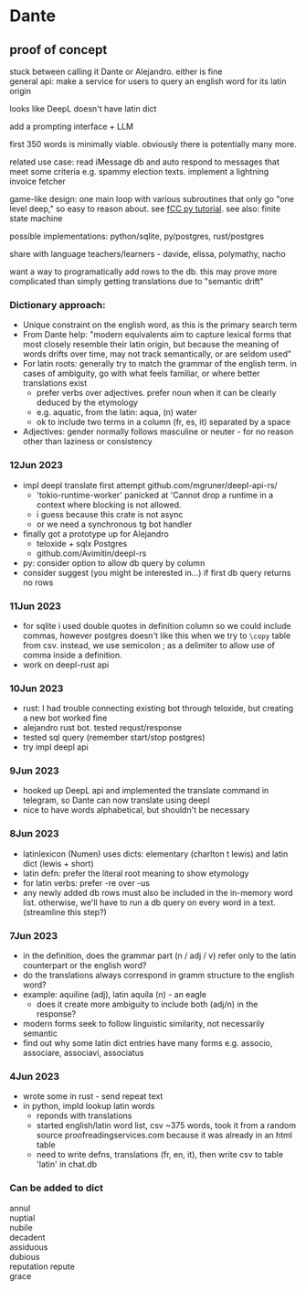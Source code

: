 # Dante

## proof of concept  
stuck between calling it Dante or Alejandro. either is fine  
general api: make a service for users to query an english word for its latin origin  

looks like DeepL doesn't have latin dict

add a prompting interface + LLM  

first 350 words is minimally viable. obviously there is potentially many more.

related use case: read iMessage db and auto respond to messages that meet some criteria e.g. spammy election texts. implement a lightning invoice fetcher

game-like design: one main loop with various subroutines that only go "one level deep," so easy to reason about. see [fCC py tutorial](https://www.freecodecamp.org/news/how-to-create-a-telegram-bot-using-python/). see also: finite state machine

possible implementations: python/sqlite, py/postgres, rust/postgres

share with language teachers/learners - davide, elissa, polymathy, nacho  

want a way to programatically add rows to the db. this may prove more complicated than simply getting translations due to "semantic drift"

### Dictionary approach:

- Unique constraint on the english word, as this is the primary search term
- From Dante help: "modern equivalents aim to capture lexical forms that most closely resemble their latin origin, but because the meaning of words drifts over time, may not track semantically, or are seldom used"  
- For latin roots: generally try to match the grammar of the english term. in cases of ambiguity, go with what feels familiar, or where better translations exist
    - prefer verbs over adjectives. prefer noun when it can be clearly deduced by the etymology 
    - e.g. aquatic, from the latin: aqua, (n) water
    - ok to include two terms in a column (fr, es, it) separated by a space
- Adjectives: gender normally follows masculine or neuter -  for no reason other than laziness or consistency

### 12Jun 2023  
- impl deepl translate first attempt github.com/mgruner/deepl-api-rs/
    - 'tokio-runtime-worker' panicked at 'Cannot drop a runtime in a context where blocking is not allowed.
    - i guess because this crate is not async
    - or we need a synchronous tg bot handler
- finally got a prototype up for Alejandro 
    - teloxide + sqlx Postgres
    - github.com/Avimitin/deepl-rs
- py: consider option to allow db query by column
- consider suggest (you might be interested in...) if first db query returns no rows 

### 11Jun 2023  
- for sqlite i used double quotes in definition column so we could include commas, however postgres doesn't like this when we try to `\copy` table from csv. instead, we use semicolon ; as a delimiter to allow use of comma inside a definition.
- work on deepl-rust api

### 10Jun 2023  
- rust: I had trouble connecting existing bot through teloxide, but creating a new bot worked fine
- alejandro rust bot. tested requst/response
- tested sql query (remember start/stop postgres)
- try impl deepl api

### 9Jun 2023  
- hooked up DeepL api and implemented the translate command in telegram, so Dante can now translate using deepl
- nice to have words alphabetical, but shouldn't be necessary

### 8Jun 2023  
- latinlexicon (Numen) uses dicts: elementary (charlton t lewis) and latin dict (lewis + short)
- latin defn: prefer the literal root meaning to show etymology
- for latin verbs: prefer -re over -us
- any newly added db rows must also be included in the in-memory word list. otherwise, we'll have to run a db query on every word
in a text. (streamline this step?)

### 7Jun 2023  
- in the definition, does the grammar part (n / adj / v) refer only to the latin counterpart or the english word?
- do the translations always correspond in gramm structure to the english word?
- example: aquiline (adj), latin aquila (n) - an eagle
    - does it create more ambiguity to include both (adj/n) in the response?
- modern forms seek to follow linguistic similarity, not necessarily semantic
- find out why some latin dict entries have many forms e.g. associo, associare, associavi, associatus

### 4Jun 2023  
- wrote some in rust - send repeat text
- in python, impld lookup latin words  
    - reponds with translations
    - started english/latin word list, csv ~375 words, took it from a random source proofreadingservices.com because it was already in an html table
    - need to write defns, translations (fr, en, it), then write csv to table 'latin' in chat.db

### Can be added to dict
annul  
nuptial  
nubile  
decadent  
assiduous  
dubious  
reputation repute  
grace  